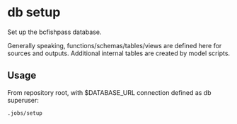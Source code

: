 # db setup

Set up the bcfishpass database.

Generally speaking, functions/schemas/tables/views are defined here for sources and outputs. 
Additional internal tables are created by model scripts.


## Usage

From repository root, with $DATABASE_URL connection defined as db superuser:

	.jobs/setup